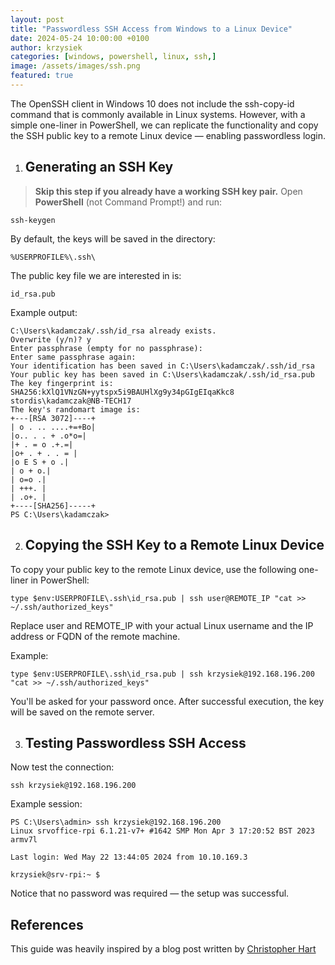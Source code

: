```yaml
---
layout: post
title: "Passwordless SSH Access from Windows to a Linux Device"
date: 2024-05-24 10:00:00 +0100
author: krzysiek
categories: [windows, powershell, linux, ssh,]
image: /assets/images/ssh.png
featured: true
---
```


The OpenSSH client in Windows 10 does not include the ssh-copy-id command that is commonly available in Linux systems. However, with a simple one-liner in PowerShell, we can replicate the functionality and copy the SSH public key to a remote Linux device — enabling passwordless login.

1. ## Generating an SSH Key

> **Skip this step if you already have a working SSH key pair.**
Open **PowerShell** (not Command Prompt!) and run:

```
ssh-keygen
```

By default, the keys will be saved in the directory:
```
%USERPROFILE%\.ssh\
```

The public key file we are interested in is:
```
id_rsa.pub
```


Example output:

```
C:\Users\kadamczak/.ssh/id_rsa already exists.
Overwrite (y/n)? y
Enter passphrase (empty for no passphrase):
Enter same passphrase again:
Your identification has been saved in C:\Users\kadamczak/.ssh/id_rsa
Your public key has been saved in C:\Users\kadamczak/.ssh/id_rsa.pub
The key fingerprint is:
SHA256:kXlQ1VNzGN+yytspx5i9BAUHlXg9y34pGIgEIqaKkc8 stordis\kadamczak@NB-TECH17
The key's randomart image is:
+---[RSA 3072]----+
| o . .. ....+=+Bo|
|o.. . . + .o*o=|
|+ . = o .+.=|
|o+ . + . . = |
|o E S + o .|
| o + o.|
| o=o .|
| +++. |
| .o+. |
+----[SHA256]-----+
PS C:\Users\kadamczak>
```

2. ## Copying the SSH Key to a Remote Linux Device
To copy your public key to the remote Linux device, use the following one-liner in PowerShell:

```
type $env:USERPROFILE\.ssh\id_rsa.pub | ssh user@REMOTE_IP "cat >> ~/.ssh/authorized_keys"
```

Replace user and REMOTE_IP with your actual Linux username and the IP address or FQDN of the remote machine.

Example:

```
type $env:USERPROFILE\.ssh\id_rsa.pub | ssh krzysiek@192.168.196.200 "cat >> ~/.ssh/authorized_keys"
```

You'll be asked for your password once. After successful execution, the key will be saved on the remote server.

3. ## Testing Passwordless SSH Access
Now test the connection:

```
ssh krzysiek@192.168.196.200
```

Example session:
```
PS C:\Users\admin> ssh krzysiek@192.168.196.200
Linux srvoffice-rpi 6.1.21-v7+ #1642 SMP Mon Apr 3 17:20:52 BST 2023 armv7l

Last login: Wed May 22 13:44:05 2024 from 10.10.169.3

krzysiek@srv-rpi:~ $
```

Notice that no password was required — the setup was successful.


## References
This guide was heavily inspired by a blog post written by [Christopher Hart](https://chrisjhart.com/Windows-10-ssh-copy-id/#copy-ssh-key-to-remote-linux-device)
